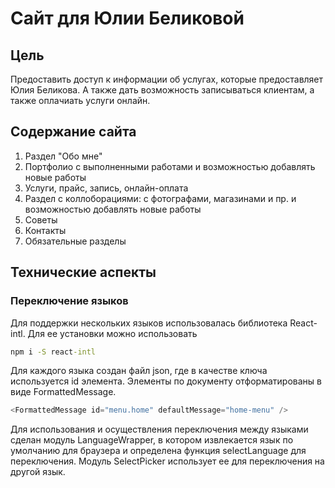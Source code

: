 # Сайт для Юлии Беликовой
## Цель
Предоставить доступ к информации об услугах, которые предоставляет Юлия Беликова. А также дать возможность записываться клиентам, а также оплачиать услуги онлайн.
## Содержание сайта
1. Раздел "Обо мне"
2. Портфолио с выполненными работами и возможностью добавлять новые работы
3. Услуги, прайс, запись, онлайн-оплата
4. Раздел с коллоборациями: с фотографами, магазинами и пр. и возможностью добавлять новые работы
5. Советы
6. Контакты
7. Обязательные разделы

## Технические аспекты
### Переключение языков
Для поддержки нескольких языков использовалась библиотека React-intl. Для ее установки можно использовать 
```cmd 
npm i -S react-intl
```
Для каждого языка создан файл json, где в качестве ключа используется id элемента. Элементы по документу отформатированы в виде FormattedMessage.
```js
<FormattedMessage id="menu.home" defaultMessage="home-menu" />
```
Для использования и осуществления переключения между языками сделан модуль LanguageWrapper, в котором извлекается язык по умолчанию для браузера и определена функция selectLanguage для переключения.
Модуль SelectPicker использует ее для переключения на другой язык.